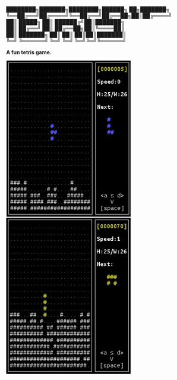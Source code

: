 ████████╗███████╗████████╗██████╗ ██╗███████╗<br />
╚══██╔══╝██╔════╝╚══██╔══╝██╔══██╗██║██╔════╝<br />
   ██║   █████╗     ██║   ██████╔╝██║███████╗<br />
   ██║   ██╔══╝     ██║   ██╔══██╗██║╚════██║<br />
   ██║   ███████╗   ██║   ██║  ██║██║███████║<br />
   ╚═╝   ╚══════╝   ╚═╝   ╚═╝  ╚═╝╚═╝╚══════╝<br />
	                                                 
<strong>A fun tetris game.</strong>

<img src="https://raw.githubusercontent.com/kirimaks/tetris/master/pics/pic1.png" border="0" alt="tetris">
&nbsp;
<img src="https://raw.githubusercontent.com/kirimaks/tetris/master/pics/pic2.png" border="0" alt="tetris">
